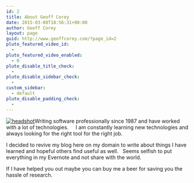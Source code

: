 ```yaml
---
id: 2
title: About Geoff Corey
date: 2015-03-08T18:56:31+00:00
author: Geoff Corey
layout: page
guid: http://www.geoffcorey.com/?page_id=2
pluto_featured_video_id:
  - 
pluto_featured_video_enabled:
  - 0
pluto_disable_title_check:
  - 
pluto_disable_sidebar_check:
  - 
custom_sidebar:
  - default
pluto_disable_padding_check:
  - 
---
```

[<img class=" size-thumbnail wp-image-179 alignleft" src="http://i0.wp.com/www.geoffcorey.com/wp-content/uploads/2015/03/headshot-150x150.png?resize=150%2C150" alt="headshot" data-recalc-dims="1" />](http://i2.wp.com/www.geoffcorey.com/wp-content/uploads/2015/03/headshot.png)Writing software professionally since 1987 and have worked with a lot of technologies.     I am constantly learning new technologies and always looking for the right tool for the right job.

I decided to revive my blog here on my domain to write about things I have learned and hopeful others find useful as well.   Seems selfish to put everything in my Evernote and not share with the world.

If I have helped you out maybe you can buy me a beer for saving you the hassle of research.

&nbsp;

<div class="changetip_tipme_button" data-bid="8xYMxJS29i6Ut3N7RpvkAG" data-uid="kZJeSKkyNFLTcR9hhZcRyH">
</div>